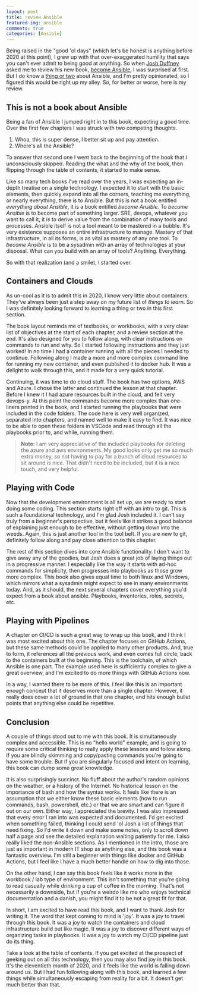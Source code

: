 ```yaml
---
layout: post
title: review Ansible
featured-img: ansible
comments: true
categories: [Ansible]
---
```


Being raised in the "good 'ol days" (which let's be honest is anything before 2020 at this point), I grew up with that over-exaggerated humility that says you can't ever admit to being good at anything.
So when [Josh Duffney](https://twitter.com/JoshDuffney) asked me to review his new book, [become Ansible](https://becomeansible.com), I was surprised at first.
But I do know a [thing or two](https://youtu.be/ZI20Y10OKd0) about Ansible, and I'm pretty opinionated, so I figured this would be right up my alley.
So, for better or worse, here is my review.

## This is not a book about Ansible

Being a fan of Ansible I jumped right in to this book, expecting a good time.
Over the first few chapters I was struck with two competing thoughts.

1. Whoa, this is super dense, I better sit up and pay attention.
2. Where's all the Ansible?

To answer that second one I went back to the beginning of the book that I unconsciously skipped.
Reading the what and the why of the book, then flipping through the table of contents, it started to make sense.

Like so many tech books I've read over the years, I was expecting an in-depth treatise on a single technology.
I expected it to start with the basic elements, then quickly expand into all the corners, teaching me everything, or nearly everything, there is to Ansible.
But this is not a book entitled *everything about Ansible*, it is a book entitled *become Ansible*.
To *become Ansible* is to become part of something larger.
SRE, devops, whatever you want to call it, it is to derive value from the combination of many tools and processes.
Ansible itself is not a tool meant to be mastered in a bubble.
It's very existence supposes an entire infrastructure to manage.
Mastery of that infrastructure, in all its forms, is as vital as mastery of any one tool.
To *become Ansible* is to be a sysadmin with an array of technologies at your disposal.
What can you build with an array of tools?
Anything. Everything.

So with that realization (and a smile), I started over.

## Containers and Clouds

As un-cool as it is to admit this in 2020, I know very little about containers.
They've always been just a step away on my future list of *things to learn*.
So I was definitely looking forward to learning a thing or two in this first section.

The book layout reminds me of textbooks, or workbooks, with a very clear list of objectives at the start of each chapter, and a review section at the end.
It's also designed for you to follow along, with clear instructions on commands to run and why.
So I started following instructions and they just worked!
In no time I had a container running with all the pieces I needed to continue.
Following along I made a more and more complex command line for running my new container, and even published it to docker hub.
It was a delight to walk through this, and it made for a very quick tutorial.

Continuing, it was time to do cloud stuff.
The book has two options, AWS and Azure.
I chose the latter and continued the lesson at that chapter.
Before I knew it I had azure resources built in the cloud, and felt very devops-y.
At this point the commands become more complex than one-liners printed in the book, and I started running the playbooks that were included in the code folders.
The code here is very well organized, separated into chapters, and named well to make it easy to find.
It was nice to be able to open these folders in VSCode and read through all the playbooks prior to, and while, running them.
> **Note:** I am very appreciative of the included playbooks for deleting the azure and aws environments.
My good looks only get me so much extra money, so not having to pay for a bunch of cloud resources to sit around is nice.
That didn't need to be included, but it is a nice touch, and very helpful.

## Playing with Code

Now that the development environment is all set up, we are ready to start doing some coding.
This section starts right off with an intro to git.
This is such a foundational technology, and I'm glad Josh included it.
I can't say truly from a beginner's perspective, but it feels like it strikes a good balance of explaining just enough to be effective, without getting down into the weeds.
Again, this is just another tool in the tool belt.
If you are new to git, definitely follow along and pay close attention to this chapter.

The rest of this section dives into core Ansible functionality.
I don't want to give away any of the goodies, but Josh does a great job of laying things out in a progressive manner.
I especially like the way it starts with ad-hoc commands for simplicity, then progresses into playbooks as those grow more complex.
This book also gives equal time to both linux and Windows, which mirrors what a sysadmin might expect to see in many environments today.
And, as it should, the next several chapters cover everything you'd expect from a book about ansible.
Playbooks, inventories, roles, secrets, etc.

## Playing with Pipelines

A chapter on CI/CD is such a great way to wrap up this book, and I think I was most excited about this one.
The chapter focuses on GitHub Actions, but these same methods could be applied to many other products.
And, true to form, it references all the previous work, and even comes full circle, back to the containers built at the beginning.
This is the toolchain, of which Ansible is one part.
The example used here is sufficiently complex to give a great overview, and I'm excited to do more things with GitHub Actions now.

In a way, I wanted there to be more of this.
I feel like this is an important enough concept that it deserves more than a single chapter.
However, it really does cover a lot of ground in that one chapter, and hits enough bullet points that anything else could be repetitive.

## Conclusion

A couple of things stood out to me with this book.
It is simultaneously complex and accessible.
This is no "hello world" example, and is going to require some critical thinking to really apply these lessons and follow along.
If you are blindly skimming and copy/pasting commands you're going to have some trouble.
But if you are singularly focused and intent on learning, this book can dump some great knowledge.

It is also surprisingly succinct.
No fluff about the author's random opinions on the weather, or a history of the Internet.
No historical lesson on the importance of bash and how the syntax works.
It feels like there is an assumption that we either know these basic elements (how to run commands, bash, powershell, etc.) or that we are smart and can figure it out on our own.
Either way, I appreciated the brevity.
I was also impressed that every error I ran into was expected and documented.
I'd get excited when something failed, thinking I could send 'ol Josh a list of things that need fixing.
So I'd write it down and make some notes, only to scroll down half a page and see the detailed explanation waiting patiently for me.
I also really liked the non-Ansible sections.
As I mentioned in the intro, those are just as important in modern IT shop as anything else, and this book was a fantastic overview.
I'm still a beginner with things like docker and GitHub Actions, but I feel like I have a much better handle on how to dig into those.

On the other hand, I can say this book feels like it works more in the workbook / lab type of environment.
This isn't something that you're going to read casually while drinking a cup of coffee in the morning.
That's not necessarily a downside, but if you're a weirdo like me who enjoys technical documentation and a danish, you might find it to be not a great fit for that.

In short, I am excited to have read this book, and I want to thank Josh for writing it.
The word that kept coming to mind is 'joy'.
It was a joy to travel through this book.
It was a joy to watch the containers and cloud infrastructure build out like magic.
It was a joy to discover different ways of organizing tasks in playbooks.
It was a joy to watch my CI/CD pipeline just do its thing.

Take a look at the table of contents. If you get excited at the prospect of geeking out on all this technology, then you may also find joy in this book.
It's the eleventieth month of 2020, and it feels like the world is falling down around us.
But I had fun following along with this book, and learned a few things while simultaneously escaping from reality for a bit.
It doesn't get much better than that.
